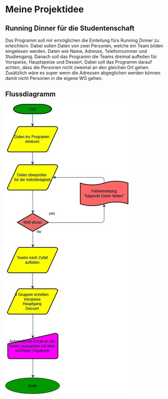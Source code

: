 # Meine Projektidee

## Running Dinner für die Studentenschaft

Das Programm soll mir ermöglichen die Einteilung fürs Running Dinner zu erleichtern. Dabei sollen Daten von zwei Personen, welche ein Team bilden eingelesen werden. Daten wie Name, Adresse, Telefonnummer und Studiengang. Danach soll das Programm die Teams dreimal aufteilen für Vorspeise, Hauptspeise und Dessert. Dabei soll das Programm darauf achten, dass die Personen nicht zweimal an den gleichen Ort gehen. Zusätzlich wäre es super wenn die Adressen abgeglichen werden können damit nicht Personen in die eigene WG gehen.

## Flussdiagramm

![flow diagramm](diagramm.jpg "flow diagramm")